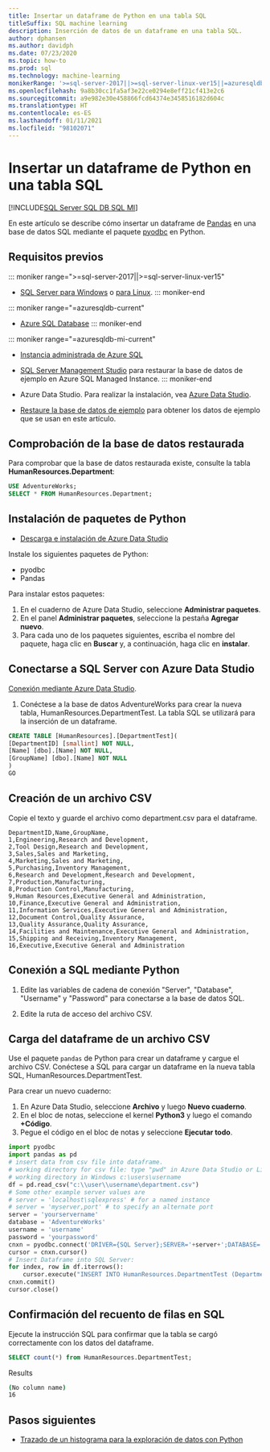 ```yaml
---
title: Insertar un dataframe de Python en una tabla SQL
titleSuffix: SQL machine learning
description: Inserción de datos de un dataframe en una tabla SQL.
author: dphansen
ms.author: davidph
ms.date: 07/23/2020
ms.topic: how-to
ms.prod: sql
ms.technology: machine-learning
monikerRange: '>=sql-server-2017||>=sql-server-linux-ver15||=azuresqldb-mi-current||=azuresqldb-current'
ms.openlocfilehash: 9a8b30cc1fa5af3e22ce0294e8eff21cf413e2c6
ms.sourcegitcommit: a9e982e30e458866fcd64374e3458516182d604c
ms.translationtype: HT
ms.contentlocale: es-ES
ms.lasthandoff: 01/11/2021
ms.locfileid: "98102071"
---
```

# <a name="insert-python-dataframe-into-sql-table"></a>Insertar un dataframe de Python en una tabla SQL
[!INCLUDE[SQL Server SQL DB SQL MI](../../includes/applies-to-version/sql-asdb-asdbmi.md)]

En este artículo se describe cómo insertar un dataframe de [Pandas](https://pandas.pydata.org/) en una base de datos SQL mediante el paquete [pyodbc](../../connect/python/pyodbc/python-sql-driver-pyodbc.md) en Python.

## <a name="prerequisites"></a>Requisitos previos

::: moniker range=">=sql-server-2017||>=sql-server-linux-ver15"
* [SQL Server para Windows](../../database-engine/install-windows/install-sql-server.md) o [para Linux](../../linux/sql-server-linux-overview.md).
::: moniker-end

::: moniker range="=azuresqldb-current"
* [Azure SQL Database](/azure/sql-database/sql-database-get-started-portal)
::: moniker-end

::: moniker range="=azuresqldb-mi-current"
* [Instancia administrada de Azure SQL](/azure/azure-sql/managed-instance/instance-create-quickstart)

* [SQL Server Management Studio](../../ssms/download-sql-server-management-studio-ssms.md) para restaurar la base de datos de ejemplo en Azure SQL Managed Instance.
::: moniker-end

* Azure Data Studio. Para realizar la instalación, vea [Azure Data Studio](../../azure-data-studio/what-is-azure-data-studio.md).

* [Restaure la base de datos de ejemplo](../../samples/adventureworks-install-configure.md) para obtener los datos de ejemplo que se usan en este artículo.

## <a name="verify-restored-database"></a>Comprobación de la base de datos restaurada

Para comprobar que la base de datos restaurada existe, consulte la tabla **HumanResources.Department**:

```sql
USE AdventureWorks;
SELECT * FROM HumanResources.Department;
```

## <a name="install-python-packages"></a>Instalación de paquetes de Python

* [Descarga e instalación de Azure Data Studio](../../azure-data-studio/download-azure-data-studio.md)

Instale los siguientes paquetes de Python:
  * pyodbc
  * Pandas

  Para instalar estos paquetes:

  1. En el cuaderno de Azure Data Studio, seleccione **Administrar paquetes**.
  2. En el panel **Administrar paquetes**, seleccione la pestaña **Agregar nuevo**.
  3. Para cada uno de los paquetes siguientes, escriba el nombre del paquete, haga clic en **Buscar** y, a continuación, haga clic en **instalar**.

## <a name="connect-to-sql-server-using-azure-data-studio"></a>Conectarse a SQL Server con Azure Data Studio

[Conexión mediante Azure Data Studio](../../azure-data-studio/quickstart-sql-server.md).

1. Conéctese a la base de datos AdventureWorks para crear la nueva tabla, HumanResources.DepartmentTest. La tabla SQL se utilizará para la inserción de un dataframe.

```sql
CREATE TABLE [HumanResources].[DepartmentTest](
[DepartmentID] [smallint] NOT NULL,
[Name] [dbo].[Name] NOT NULL,
[GroupName] [dbo].[Name] NOT NULL
)
GO
```

## <a name="create-csv-file"></a>Creación de un archivo CSV

Copie el texto y guarde el archivo como department.csv para el dataframe.

```text
DepartmentID,Name,GroupName,
1,Engineering,Research and Development,
2,Tool Design,Research and Development,
3,Sales,Sales and Marketing,
4,Marketing,Sales and Marketing,
5,Purchasing,Inventory Management,
6,Research and Development,Research and Development,
7,Production,Manufacturing,
8,Production Control,Manufacturing,
9,Human Resources,Executive General and Administration,
10,Finance,Executive General and Administration,
11,Information Services,Executive General and Administration,
12,Document Control,Quality Assurance,
13,Quality Assurance,Quality Assurance,
14,Facilities and Maintenance,Executive General and Administration,
15,Shipping and Receiving,Inventory Management,
16,Executive,Executive General and Administration
```

## <a name="connect-to-sql-using-python"></a>Conexión a SQL mediante Python

1. Edite las variables de cadena de conexión "Server", "Database", "Username" y "Password" para conectarse a la base de datos SQL.

2. Edite la ruta de acceso del archivo CSV.

## <a name="load-dataframe-from-csv-file"></a>Carga del dataframe de un archivo CSV

Use el paquete `pandas` de Python para crear un dataframe y cargue el archivo CSV. Conéctese a SQL para cargar un dataframe en la nueva tabla SQL, HumanResources.DepartmentTest.

Para crear un nuevo cuaderno:

1. En Azure Data Studio, seleccione **Archivo** y luego **Nuevo cuaderno**.
2. En el bloc de notas, seleccione el kernel **Python3** y luego el comando **+Código**.
3. Pegue el código en el bloc de notas y seleccione **Ejecutar todo**.

 ```Python
import pyodbc
import pandas as pd
# insert data from csv file into dataframe.
# working directory for csv file: type "pwd" in Azure Data Studio or Linux
# working directory in Windows c:\users\username
df = pd.read_csv("c:\\user\\username\department.csv")
# Some other example server values are
# server = 'localhost\sqlexpress' # for a named instance
# server = 'myserver,port' # to specify an alternate port
server = 'yourservername' 
database = 'AdventureWorks' 
username = 'username' 
password = 'yourpassword' 
cnxn = pyodbc.connect('DRIVER={SQL Server};SERVER='+server+';DATABASE='+database+';UID='+username+';PWD='+ password)
cursor = cnxn.cursor()
# Insert Dataframe into SQL Server:
for index, row in df.iterrows():
     cursor.execute("INSERT INTO HumanResources.DepartmentTest (DepartmentID,Name,GroupName) values(?,?,?)", row.DepartmentID, row.Name, row.GroupName)
cnxn.commit()
cursor.close()
```

## <a name="confirm-row-count-in-sql"></a>Confirmación del recuento de filas en SQL

Ejecute la instrucción SQL para confirmar que la tabla se cargó correctamente con los datos del dataframe.

```sql
SELECT count(*) from HumanResources.DepartmentTest;
```

Results

```bash
(No column name)
16
```

## <a name="next-steps"></a>Pasos siguientes

+ [Trazado de un histograma para la exploración de datos con Python](../data-exploration/python-plot-histogram.md)